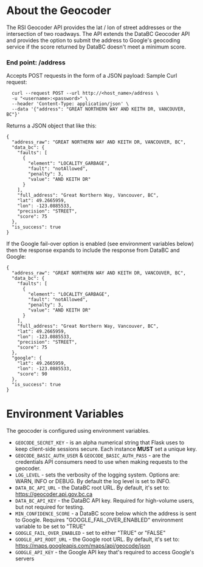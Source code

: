 # About the Geocoder

The RSI Geocoder API provides the lat / lon of street addresses or the intersection of two roadways.  The API
extends the DataBC Geocoder API and provides the option to submit the address to Google's geocoding service if
the score returned by DataBC doesn't meet a minimum score.

### End point:  /address

Accepts POST requests in the form of a JSON payload:  Sample Curl request:   

 
``` 
  curl --request POST --url http://<host_name>/address \
  -u "<username>:<password>" \
  --header 'Content-Type: application/json' \
  --data '{"address": "GREAT NORTHERN WAY AND KEITH DR, VANCOUVER, BC"}' 
```

Returns a JSON object that like this:
 
```
{
  "address_raw": "GREAT NORTHERN WAY AND KEITH DR, VANCOUVER, BC",
  "data_bc": {
    "faults": [
      {
        "element": "LOCALITY_GARBAGE",
        "fault": "notAllowed",
        "penalty": 3,
        "value": "AND KEITH DR"
      }
    ],
    "full_address": "Great Northern Way, Vancouver, BC",
    "lat": 49.2665959,
    "lon": -123.0885533,
    "precision": "STREET",
    "score": 75
  },
  "is_success": true
} 
```

If the Google fail-over option is enabled (see environment variables below) then the response expands to include the
response from DataBC and Google:

```
{
  "address_raw": "GREAT NORTHERN WAY AND KEITH DR, VANCOUVER, BC",
  "data_bc": {
    "faults": [
      {
        "element": "LOCALITY_GARBAGE",
        "fault": "notAllowed",
        "penalty": 3,
        "value": "AND KEITH DR"
      }
    ],
    "full_address": "Great Northern Way, Vancouver, BC",
    "lat": 49.2665959,
    "lon": -123.0885533,
    "precision": "STREET",
    "score": 75
  },
  "google": {
    "lat": 49.2665959,
    "lon": -123.0885533,
    "score": 90
  },
  "is_success": true
} 
```


 # Environment Variables

 The geocoder is configured using environment variables.  
 - `GEOCODE_SECRET_KEY` - is an alpha numerical string that Flask uses to keep client-side sessions secure. Each instance **MUST** set a unique key.
 - `GEOCODE_BASIC_AUTH_USER` & `GEOCODE_BASIC_AUTH_PASS` - are the credentials API consumers need to use when making requests to the geocoder.
 - `LOG_LEVEL` - sets the verbosity of the logging system. Options are: WARN, INFO or DEBUG. By default the log level is set to INFO.
 - `DATA_BC_API_URL` - the DataBC root URL.  By default, it's set to:  https://geocoder.api.gov.bc.ca
 - `DATA_BC_API_KEY` - the DataBC API key.  Required for high-volume users, but not required for testing.
 - `MIN_CONFIDENCE_SCORE` - a DataBC score below which the address is sent to Google.  Requires "GOOGLE_FAIL_OVER_ENABLED" environment variable to be set to "TRUE"     
 - `GOOGLE_FAIL_OVER_ENABLED` - set to either "TRUE" or "FALSE"
 - `GOOGLE_API_ROOT_URL` - the Google root URL.  By default, it's set to:  https://maps.googleapis.com/maps/api/geocode/json
 - `GOOGLE_API_KEY` - the Google API key that's required to access Google's servers


